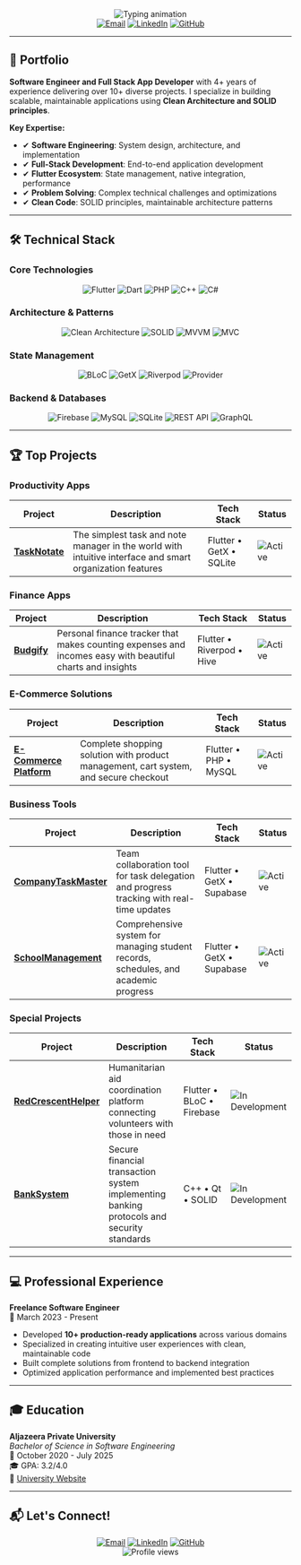 <div align="center">
  <img src="https://readme-typing-svg.demolab.com?font=Fira+Code&weight=600&size=35&duration=3000&pause=1000&color=3390FF&center=true&vCenter=true&width=600&lines=Mohammed+Abdullkareem;Software+Engineer;Full+Stack+App+Developer;Problem+Solver;Clean+Code+Advocate" alt="Typing animation" />
</div>

<div align="center">
  <a href="mailto:sonsabdulkareem@gmail.com" target="_blank"><img src="https://img.shields.io/badge/Email-D14836?style=for-the-badge&logo=gmail&logoColor=white" alt="Email"></a>
  <a href="https://www.linkedin.com/in/mohammed-abdullkareem-02a965330" target="_blank"><img src="https://img.shields.io/badge/LinkedIn-0077B5?style=for-the-badge&logo=linkedin&logoColor=white" alt="LinkedIn"></a>
  <a href="https://github.com/MegoABKM" target="_blank"><img src="https://img.shields.io/badge/GitHub-181717?style=for-the-badge&logo=github&logoColor=white" alt="GitHub"></a>
</div>

---

## 🚀 Portfolio

**Software Engineer and Full Stack App Developer** with 4+ years of experience delivering over 10+ diverse projects. I specialize in building scalable, maintainable applications using **Clean Architecture and SOLID principles**.

**Key Expertise:**
- ✔ **Software Engineering**: System design, architecture, and implementation
- ✔ **Full-Stack Development**: End-to-end application development
- ✔ **Flutter Ecosystem**: State management, native integration, performance
- ✔ **Problem Solving**: Complex technical challenges and optimizations
- ✔ **Clean Code**: SOLID principles, maintainable architecture patterns

---

## 🛠️ Technical Stack

### Core Technologies
<p align="center">
  <img src="https://img.shields.io/badge/Flutter-02569B?style=for-the-badge&logo=flutter&logoColor=white" alt="Flutter">
  <img src="https://img.shields.io/badge/Dart-0175C2?style=for-the-badge&logo=dart&logoColor=white" alt="Dart">
  <img src="https://img.shields.io/badge/PHP-777BB4?style=for-the-badge&logo=php&logoColor=white" alt="PHP">
  <img src="https://img.shields.io/badge/C++-00599C?style=for-the-badge&logo=cplusplus&logoColor=white" alt="C++">
  <img src="https://img.shields.io/badge/C%23-239120?style=for-the-badge&logo=c-sharp&logoColor=white" alt="C#">
</p>

### Architecture & Patterns
<p align="center">
  <img src="https://img.shields.io/badge/Clean_Arch-6DB33F?style=for-the-badge" alt="Clean Architecture">
  <img src="https://img.shields.io/badge/SOLID-FF6D00?style=for-the-badge" alt="SOLID">
  <img src="https://img.shields.io/badge/MVVM-5C2D91?style=for-the-badge" alt="MVVM">
  <img src="https://img.shields.io/badge/MVC-5C2D91?style=for-the-badge" alt="MVC">
</p>

### State Management
<p align="center">
  <img src="https://img.shields.io/badge/BLoC-02569B?style=for-the-badge&logo=flutter&logoColor=white" alt="BLoC">
  <img src="https://img.shields.io/badge/GetX-6DB33F?style=for-the-badge&logo=flutter&logoColor=white" alt="GetX">
  <img src="https://img.shields.io/badge/Riverpod-4A98E8?style=for-the-badge&logo=riverpod&logoColor=white" alt="Riverpod">
  <img src="https://img.shields.io/badge/Provider-4285F4?style=for-the-badge&logo=flutter&logoColor=white" alt="Provider">
</p>

### Backend & Databases
<p align="center">
  <img src="https://img.shields.io/badge/Firebase-FFCA28?style=for-the-badge&logo=firebase&logoColor=black" alt="Firebase">
  <img src="https://img.shields.io/badge/MySQL-4479A1?style=for-the-badge&logo=mysql&logoColor=white" alt="MySQL">
  <img src="https://img.shields.io/badge/SQLite-003B57?style=for-the-badge&logo=sqlite&logoColor=white" alt="SQLite">
  <img src="https://img.shields.io/badge/REST_API-FF6D00?style=for-the-badge" alt="REST API">
  <img src="https://img.shields.io/badge/GraphQL-E10098?style=for-the-badge&logo=graphql&logoColor=white" alt="GraphQL">
</p>

---

## 🏆 Top Projects

### Productivity Apps
| Project | Description | Tech Stack | Status |
|---------|-------------|------------|--------|
| **[TaskNotate](https://github.com/MegoABKM/TaskNotate-app)** | The simplest task and note manager in the world with intuitive interface and smart organization features | Flutter • GetX • SQLite | ![Active](https://img.shields.io/badge/Active-3DDC84?style=flat) |

### Finance Apps
| Project | Description | Tech Stack | Status |
|---------|-------------|------------|--------|
| **[Budgify](https://github.com/MegoABKM/Budgify-app)** | Personal finance tracker that makes counting expenses and incomes easy with beautiful charts and insights | Flutter • Riverpod • Hive | ![Active](https://img.shields.io/badge/Active-3DDC84?style=flat) |

### E-Commerce Solutions
| Project | Description | Tech Stack | Status |
|---------|-------------|------------|--------|
| **[E-Commerce Platform](https://github.com/MegoABKM/E-commerce-app)** | Complete shopping solution with product management, cart system, and secure checkout | Flutter • PHP • MySQL | ![Active](https://img.shields.io/badge/Active-3DDC84?style=flat) |

### Business Tools
| Project | Description | Tech Stack | Status |
|---------|-------------|------------|--------|
| **[CompanyTaskMaster](https://github.com/MegoABKM/CompanyTaskMaster-app)** | Team collaboration tool for task delegation and progress tracking with real-time updates | Flutter • GetX • Supabase | ![Active](https://img.shields.io/badge/Active-3DDC84?style=flat) |
| **[SchoolManagement](https://github.com/MegoABKM/SchoolManagement)** | Comprehensive system for managing student records, schedules, and academic progress | Flutter • GetX • Supabase | ![Active](https://img.shields.io/badge/Active-3DDC84?style=flat) |

### Special Projects
| Project | Description | Tech Stack | Status |
|---------|-------------|------------|--------|
| **[RedCrescentHelper](https://github.com/MegoABKM/RedCrescentHelper)** | Humanitarian aid coordination platform connecting volunteers with those in need | Flutter • BLoC • Firebase | ![In Development](https://img.shields.io/badge/In_Development-FFCA28?style=flat) |
| **[BankSystem](https://github.com/MegoABKM/BankSystem)** | Secure financial transaction system implementing banking protocols and security standards | C++ • Qt • SOLID | ![In Development](https://img.shields.io/badge/In_Development-FFCA28?style=flat) |

---

## 💻 Professional Experience

**Freelance Software Engineer**  
📅 March 2023 - Present  
- Developed **10+ production-ready applications** across various domains  
- Specialized in creating intuitive user experiences with clean, maintainable code  
- Built complete solutions from frontend to backend integration  
- Optimized application performance and implemented best practices  

---

## 🎓 Education

**Aljazeera Private University**  
*Bachelor of Science in Software Engineering*  
📅 October 2020 - July 2025  
🎓 GPA: 3.2/4.0  
🔗 [University Website](https://jude.edu.sy/)

---

## 📬 Let's Connect!

<div align="center">
  <a href="mailto:sonsabdulkareem@gmail.com" target="_blank"><img src="https://img.shields.io/badge/Email-D14836?style=for-the-badge&logo=gmail&logoColor=white" alt="Email"></a>
  <a href="https://www.linkedin.com/in/mohammed-abdullkareem-02a965330" target="_blank"><img src="https://img.shields.io/badge/LinkedIn-0077B5?style=for-the-badge&logo=linkedin&logoColor=white" alt="LinkedIn"></a>
  <a href="https://github.com/MegoABKM" target="_blank"><img src="https://img.shields.io/badge/GitHub-181717?style=for-the-badge&logo=github&logoColor=white" alt="GitHub"></a>
</div>

<div align="center">
  <img src="https://komarev.com/ghpvc/?username=MegoABKM&label=Profile%20views&color=0e75b6&style=flat" alt="Profile views" />
</div>
